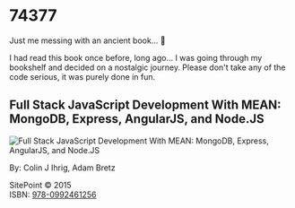 # 74377
Just me messing with an ancient book... :metal: 

I had read this book once before, long ago... I was going through my bookshelf and decided 
on a nostalgic journey. Please don't take any of the code serious, it was purely done in 
fun.

## Full Stack JavaScript Development With MEAN: MongoDB, Express, AngularJS, and Node.JS

![Full Stack JavaScript Development With MEAN: MongoDB, Express, AngularJS, and Node.JS](https://images-na.ssl-images-amazon.com/images/I/41xPlIC44PL._SX380_BO1,204,203,200_.jpg)  

By: Colin J Ihrig, Adam Bretz

SitePoint &copy; 2015   
ISBN: [978-0992461256](https://amzn.to/2PsHkck)  
